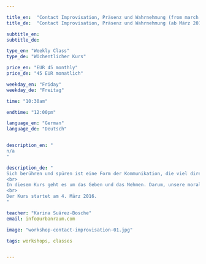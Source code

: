 ```yaml
---

title_en:  "Contact Improvisation, Präsenz und Wahrnehmung (from march 2016)"
title_de:  "Contact Improvisation, Präsenz und Wahrnehmung (ab März 2016)"

subtitle_en:
subtitle_de:

type_en: "Weekly Class"
type_de: "Wöchentlicher Kurs"

price_en: "EUR 45 monthly"
price_de: "45 EUR monatlich"

weekday_en: "Friday"
weekday_de: "Freitag"

time: "10:30am"

endtime: "12:00pm"

language_en: "German"
language_de: "Deutsch"


description_en: "
n/a
"

description_de: "
Sich berühren und spüren ist eine Form der Kommunikation, die viel direkter und unmissverständlicher ist, als man denkt. Contact Improvisation ist ein spontaner Dialog zwischen sensiblem Kontakt und hohem Energieaustausch. Ein Tanz, der auf der Grundlage und in der Verteilung des Gewichts zwischen zwei oder mehreren Personen basiert.
<br>
In diesem Kurs geht es um das Geben und das Nehmen. Darum, unsere moralischen Grenzen zu brechen und einen Dialog der Bewegung zu schaffen. Eine Arbeit, die auch eine Integration und persönliche Recherche der eigenen Bewegungssprache auslöst.
<br>
Der Kurs startet am 4. März 2016.
"

teacher: "Karina Suárez-Bosche"
email: info@urbanraum.com

image: "workshop-contact-improvisation-01.jpg"

tags: workshops, classes


---
```

